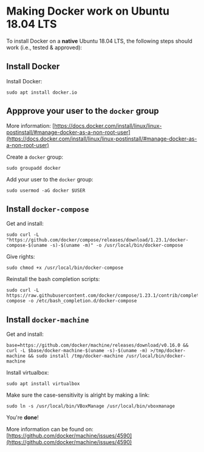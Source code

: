# Making Docker work on Ubuntu 18.04 LTS

To install Docker on a **native** Ubuntu 18.04 LTS, the following steps should work (i.e., tested & approved):

## Install Docker

Install Docker:

    sudo apt install docker.io
  
## Appprove your user to the `docker` group

More information: [https://docs.docker.com/install/linux/linux-postinstall/#manage-docker-as-a-non-root-user](https://docs.docker.com/install/linux/linux-postinstall/#manage-docker-as-a-non-root-user)

Create a `docker` group:

    sudo groupadd docker

Add your user to the `docker` group:

    sudo usermod -aG docker $USER

## Install `docker-compose`

Get and install:

    sudo curl -L "https://github.com/docker/compose/releases/download/1.23.1/docker-compose-$(uname -s)-$(uname -m)" -o /usr/local/bin/docker-compose

Give rights:

    sudo chmod +x /usr/local/bin/docker-compose

Reinstall the bash completion scripts:

    sudo curl -L https://raw.githubusercontent.com/docker/compose/1.23.1/contrib/completion/bash/docker-compose -o /etc/bash_completion.d/docker-compose

## Install `docker-machine`

Get and install:

    base=https://github.com/docker/machine/releases/download/v0.16.0 && curl -L $base/docker-machine-$(uname -s)-$(uname -m) >/tmp/docker-machine && sudo install /tmp/docker-machine /usr/local/bin/docker-machine
    
Install virtualbox:

    sudo apt install virtualbox

Make sure the case-sensitivity is alright by making a link:

    sudo ln -s /usr/local/bin/VBoxManage /usr/local/bin/vboxmanage

You're **done**!

More information can be found on:  [https://github.com/docker/machine/issues/4590](https://github.com/docker/machine/issues/4590)
